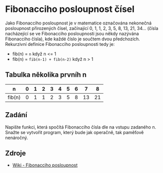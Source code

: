 # Fibonacciho posloupnost čísel

Jako Fibonacciho posloupnost je v matematice označována nekonečná posloupnost přirozených čísel, začínající 0, 1, 1, 2, 3, 5, 8, 13, 21, 34… (čísla nacházející se ve Fibonacciho posloupnosti jsou někdy nazývána Fibonacciho čísla), kde každé číslo je součtem dvou předchozích. Rekurzivní definice Fibonacciho posloupnosti tedy je:

- fib(n) = `n` když n <= 1
- fib(n) = `fib(n-1) + fib(n-2)` když n > 1

## Tabulka několika prvníh n

| n      | 0   | 1   | 2   | 3   | 4   | 5   | 6   | 7   | 8   |
| ------ | --- | --- | --- | --- | --- | --- | --- | --- | --- |
| fib(n) | 0   | 1   | 1   | 2   | 3   | 5   | 8   | 13  | 21  |

## Zadání

Napište funkci, která spočítá Fibonacciho čísla dle na vstupu zadaného n. Snažte se vytvořit program, který bude jak operačně, tak paměťově nenáročný.

## Zdroje

- [Wiki - Fibonacciho posloupnost
  ](https://cs.wikipedia.org/wiki/Fibonacciho_posloupnost)
